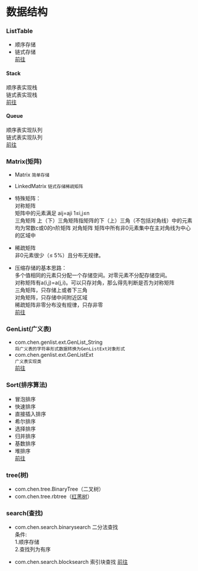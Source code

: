数据结构  
====

### ListTable  
* 顺序存储  
* 链式存储    
[前往](ListTable "点击跳转")  

#### Stack  
顺序表实现栈  
链式表实现栈  
[前往](Stack&Queue "点击跳转")  

#### Queue  
顺序表实现队列  
链式表实现队列  
[前往](Stack&Queue "点击跳转")  

### Matrix(矩阵)
* Matrix
`简单存储`
* LinkedMatrix
`链式存储稀疏矩阵` 

* 特殊矩阵：   
	对称矩阵  
		矩阵中的元素满足  aij=aji    1≤i,j≤n  
	三角矩阵
		上（下）三角矩阵指矩阵的下（上）三角（不包括对角线）中的元素均为常数c或0的n阶矩阵
	对角矩阵
		矩阵中所有非0元素集中在主对角线为中心的区域中
* 稀疏矩阵  
	非0元素很少（≤ 5%）且分布无规律。
* 压缩存储的基本思路：   
	多个值相同的元素只分配一个存储空间。对零元素不分配存储空间。  
	对称矩阵有a(i,j)=a(j,i)。可以只存对角，那么得先判断是否为对称矩阵  
	三角矩阵，只存储上或者下三角  
	对角矩阵，只存储中间附近区域  
	稀疏矩阵非零分布没有规律，只存非零  
[前往](Matrix "点击前往") 

### GenList(广义表)  
* com.chen.genlist.ext.GenList_String  
`将广义表的字符串形式数据转换为GenListExt对象形式`  
* com.chen.genlist.ext.GenListExt  
`广义表实现类`  
[前往](GenList "点击前往") 

### Sort(排序算法)   
* 冒泡排序   
* 快速排序   
* 直接插入排序  
* 希尔排序  
* 选择排序  
* 归并排序  
* 基数排序  
* 堆排序   
[前往](Sort "点击前往")  

### tree(树)
* com.chen.tree.BinaryTree（二叉树）
* com.chen.tree.rbtree（[红黑树](tree/README.md "点击前往")）

### search(查找)
* com.chen.search.binarysearch
二分法查找   
条件:   
1.顺序存储    
2.查找列为有序   

* com.chen.search.blocksearch
索引块查找
[前往](search "点击前往")  
